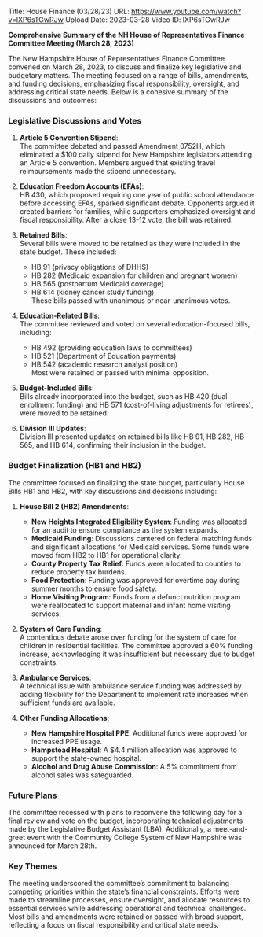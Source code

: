Title: House Finance (03/28/23)
URL: https://www.youtube.com/watch?v=lXP6sTGwRJw
Upload Date: 2023-03-28
Video ID: lXP6sTGwRJw

**Comprehensive Summary of the NH House of Representatives Finance Committee Meeting (March 28, 2023)**  

The New Hampshire House of Representatives Finance Committee convened on March 28, 2023, to discuss and finalize key legislative and budgetary matters. The meeting focused on a range of bills, amendments, and funding decisions, emphasizing fiscal responsibility, oversight, and addressing critical state needs. Below is a cohesive summary of the discussions and outcomes:  

### **Legislative Discussions and Votes**  
1. **Article 5 Convention Stipend**:  
   The committee debated and passed Amendment 0752H, which eliminated a $100 daily stipend for New Hampshire legislators attending an Article 5 convention. Members argued that existing travel reimbursements made the stipend unnecessary.  

2. **Education Freedom Accounts (EFAs)**:  
   HB 430, which proposed requiring one year of public school attendance before accessing EFAs, sparked significant debate. Opponents argued it created barriers for families, while supporters emphasized oversight and fiscal responsibility. After a close 13-12 vote, the bill was retained.  

3. **Retained Bills**:  
   Several bills were moved to be retained as they were included in the state budget. These included:  
   - HB 91 (privacy obligations of DHHS)  
   - HB 282 (Medicaid expansion for children and pregnant women)  
   - HB 565 (postpartum Medicaid coverage)  
   - HB 614 (kidney cancer study funding)  
   These bills passed with unanimous or near-unanimous votes.  

4. **Education-Related Bills**:  
   The committee reviewed and voted on several education-focused bills, including:  
   - HB 492 (providing education laws to committees)  
   - HB 521 (Department of Education payments)  
   - HB 542 (academic research analyst position)  
   Most were retained or passed with minimal opposition.  

5. **Budget-Included Bills**:  
   Bills already incorporated into the budget, such as HB 420 (dual enrollment funding) and HB 571 (cost-of-living adjustments for retirees), were moved to be retained.  

6. **Division III Updates**:  
   Division III presented updates on retained bills like HB 91, HB 282, HB 565, and HB 614, confirming their inclusion in the budget.  

### **Budget Finalization (HB1 and HB2)**  
The committee focused on finalizing the state budget, particularly House Bills HB1 and HB2, with key discussions and decisions including:  

1. **House Bill 2 (HB2) Amendments**:  
   - **New Heights Integrated Eligibility System**: Funding was allocated for an audit to ensure compliance as the system expands.  
   - **Medicaid Funding**: Discussions centered on federal matching funds and significant allocations for Medicaid services. Some funds were moved from HB2 to HB1 for operational clarity.  
   - **County Property Tax Relief**: Funds were allocated to counties to reduce property tax burdens.  
   - **Food Protection**: Funding was approved for overtime pay during summer months to ensure food safety.  
   - **Home Visiting Program**: Funds from a defunct nutrition program were reallocated to support maternal and infant home visiting services.  

2. **System of Care Funding**:  
   A contentious debate arose over funding for the system of care for children in residential facilities. The committee approved a 60% funding increase, acknowledging it was insufficient but necessary due to budget constraints.  

3. **Ambulance Services**:  
   A technical issue with ambulance service funding was addressed by adding flexibility for the Department to implement rate increases when sufficient funds are available.  

4. **Other Funding Allocations**:  
   - **New Hampshire Hospital PPE**: Additional funds were approved for increased PPE usage.  
   - **Hampstead Hospital**: A $4.4 million allocation was approved to support the state-owned hospital.  
   - **Alcohol and Drug Abuse Commission**: A 5% commitment from alcohol sales was safeguarded.  

### **Future Plans**  
The committee recessed with plans to reconvene the following day for a final review and vote on the budget, incorporating technical adjustments made by the Legislative Budget Assistant (LBA). Additionally, a meet-and-greet event with the Community College System of New Hampshire was announced for March 28th.  

### **Key Themes**  
The meeting underscored the committee’s commitment to balancing competing priorities within the state’s financial constraints. Efforts were made to streamline processes, ensure oversight, and allocate resources to essential services while addressing operational and technical challenges. Most bills and amendments were retained or passed with broad support, reflecting a focus on fiscal responsibility and critical state needs.
